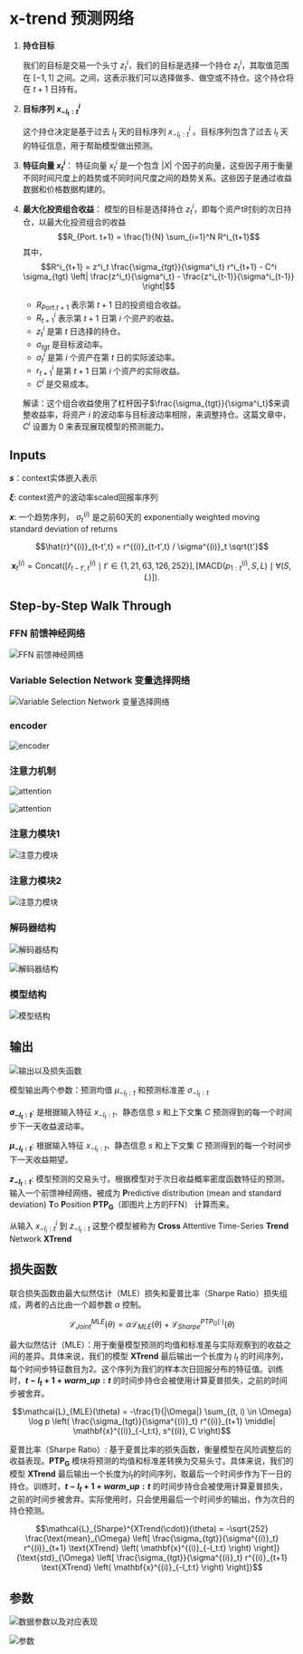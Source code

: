 # x-trend 预测网络

1. **持仓目标**

    我们的目标是交易一个头寸 $z_{t}^i$，我们的目标是选择一个持仓 $z_{t}^i$，其取值范围在 $[-1 ,1]$ 之间。之间，这表示我们可以选择做多、做空或不持仓。这个持仓将在 $t+1$ 日持有。

2. **目标序列 $x^{i}_{-l_t:t}$**

   这个持仓决定是基于过去 $l_t$ 天的目标序列 $x^i_{-l_t:t}$ 。目标序列包含了过去 $l_t$ 天的特征信息，用于帮助模型做出预测。

3. **特征向量 $x^i_t$**：
   特征向量 $x^i_t$ 是一个包含 $|X|$ 个因子的向量，这些因子用于衡量不同时间尺度上的趋势或不同时间尺度之间的趋势关系。这些因子是通过收益数据和价格数据构建的。

4. **最大化投资组合收益**：
   模型的目标是选择持仓 $z^i_t$，即每个资产t时刻的次日持仓，以最大化投资组合的收益
   $$R_{Port. t+1} = \frac{1}{N} \sum_{i=1}^N R^i_{t+1}$$
   其中，
   $$R^i_{t+1} = z^i_t \frac{\sigma_{tgt}}{\sigma^i_t} r^i_{t+1} - C^i \sigma_{tgt} \left| \frac{z^i_t}{\sigma^i_t} - \frac{z^i_{t-1}}{\sigma^i_{t-1}} \right|$$

   - $R_{Port. t+1}$ 表示第 $t+1$ 日的投资组合收益。
   - $R^i_{t+1}$ 表示第 $t+1$ 日第 $i$ 个资产的收益。
   - $z^i_t$ 是第 $t$ 日选择的持仓。
   - $\sigma_{tgt}$ 是目标波动率。
   - $\sigma^i_t$ 是第 $i$ 个资产在第 $t$ 日的实际波动率。
   - $r^i_{t+1}$ 是第 $t+1$ 日第 $i$ 个资产的实际收益。
   - $C^i$ 是交易成本。

    解读：这个组合收益使用了杠杆因子$\frac{\sigma_{tgt}}{\sigma^i_t}$来调整收益率，将资产 $i$ 的波动率与目标波动率相除，来调整持仓。这篇文章中，$C^i$ 设置为 0 来表现展现模型的预测能力。

## Inputs

**$s$**：context实体嵌入表示

**$\xi$**: context资产的波动率scaled回报率序列

**$x$**: 一个趋势序列， $\sigma_t^{(i)}$ 是之前60天的 exponentially weighted moving standard deviation of returns

$$\hat{r}^{(i)}_{t-t',t} = r^{(i)}_{t-t',t} / \sigma^{(i)}_t \sqrt{t'}$$

$$\mathbf{x}^{(i)}_t = \text{Concat} \left( [\hat{r}^{(i)}_{t-t',t} \mid t' \in \{1, 21, 63, 126, 252\}], [\text{MACD} (p^{(i)}_{1:t}, S, L) \mid \forall (S, L)] \right).$$

## Step-by-Step Walk Through

### FFN 前馈神经网络

![FFN 前馈神经网络](assets/README/image-10.png)

### Variable Selection Network 变量选择网络

![Variable Selection Network 变量选择网络](assets/README/image-11.png)

### encoder

![encoder](assets/README/image-12.png)

### 注意力机制

![attention](assets/README/image-18.png)

![attention](assets/README/image-19.png)

### 注意力模块1

![注意力模块](assets/README/image-13.png)

### 注意力模块2

![注意力模块](assets/README/image-14.png)

### 解码器结构

![解码器结构](assets/README/image-15.png)

![解码器结构](assets/README/image-16.png)

### 模型结构

![模型结构](assets/README/image.png)

## 输出

![输出以及损失函数](assets/README/image-4.png)

模型输出两个参数：预测均值 $\mu_{-l_t:t}$ 和预测标准差 $\sigma_{-l_t:t}$

**$\sigma_{-l_t:t}$**: 是根据输入特征 $x_{-l_t:t}$、静态信息 $s$ 和上下文集 $C$ 预测得到的每一个时间步下一天收益波动率。

**$\mu_{-l_t:t}$**: 根据输入特征 $x_{-l_t:t}$、静态信息 $s$ 和上下文集 $C$ 预测得到的每一个时间步下一天收益期望。

**$z_{-l_t:t}$**: 模型预测的交易头寸。根据模型对于次日收益概率密度函数特征的预测，输入一个前馈神经网络，被成为  **P**redictive distribution (mean and standard deviation) **T**o **P**osition $\mathbf{PTP_G}$（即图片上方的FFN） 计算而来。

从输入 $x^i_{-l_i:t}$ 到 $z_{-l_t:t}$ 这整个模型被称为 **Cross** Attentive Time-Series **Trend** Network **XTrend**

## 损失函数

联合损失函数由最大似然估计（MLE）损失和夏普比率（Sharpe Ratio）损失组成，两者的占比由一个超参数 $\alpha$ 控制。

$$\mathcal{L}^{MLE}_{Joint}(\theta) = \alpha \mathcal{L}_{MLE}(\theta) + \mathcal{L}^{PTP_G(\cdot)}_{Sharpe}(\theta)$$

最大似然估计（MLE）：用于衡量模型预测的均值和标准差与实际观察到的收益之间的差异。具体来说，我们的模型 **XTrend** 最后输出一个长度为 $l_t$ 的时间序列，每个时间步特征数目为2。这个序列为我们的样本次日回报分布的特征值。训练时，**$t-l_t+1+warm\_up:t$** 的时间步持仓会被使用计算夏普损失，之前的时间步被舍弃。

$$\mathcal{L}_{MLE}(\theta) = -\frac{1}{|\Omega|} \sum_{(t, i) \in \Omega} \log p \left( \frac{\sigma_{tgt}}{\sigma^{(i)}_t} r^{(i)}_{t+1} \middle| \mathbf{x}^{(i)}_{-l_t:t}, s^{(i)}, C \right)$$

夏普比率（Sharpe Ratio）: 基于夏普比率的损失函数，衡量模型在风险调整后的收益表现。$\mathbf{PTP_G}$ 模块将预测的均值和标准差转换为交易头寸。具体来说，我们的模型 **XTrend** 最后输出一个长度为$l_t$的时间序列，取最后一个时间步作为下一日的持仓。训练时，**$t-l_t+1+warm\_up:t$** 的时间步持仓会被使用计算夏普损失，之前的时间步被舍弃。实际使用时，只会使用最后一个时间步的输出，作为次日的持仓预测。

$$\mathcal{L}_{Sharpe}^{XTrend(\cdot)}(\theta) = -\sqrt{252} \frac{\text{mean}_{\Omega} \left[ \frac{\sigma_{tgt}}{\sigma^{(i)}_t} r^{(i)}_{t+1} \text{XTrend} \left( \mathbf{x}^{(i)}_{-l_t:t} \right) \right]}{\text{std}_{\Omega} \left[ \frac{\sigma_{tgt}}{\sigma^{(i)}_t} r^{(i)}_{t+1} \text{XTrend} \left( \mathbf{x}^{(i)}_{-l_t:t} \right) \right]}$$

## 参数

![数据参数以及对应表现](assets/README/image-17.png)

![参数](assets/README/image-8.png)
